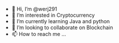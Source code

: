 - 👋 Hi, I’m @werj291
- 👀 I’m interested in Cryptocurrency
- 🌱 I’m currently learning Java and python
- 💞️ I’m looking to collaborate on Blockchain
- 📫 How to reach me ...

<!---
werj291/werj291 is a ✨ special ✨ repository because its `README.md` (this file) appears on your GitHub profile.
You can click the Preview link to take a look at your changes.
--->
